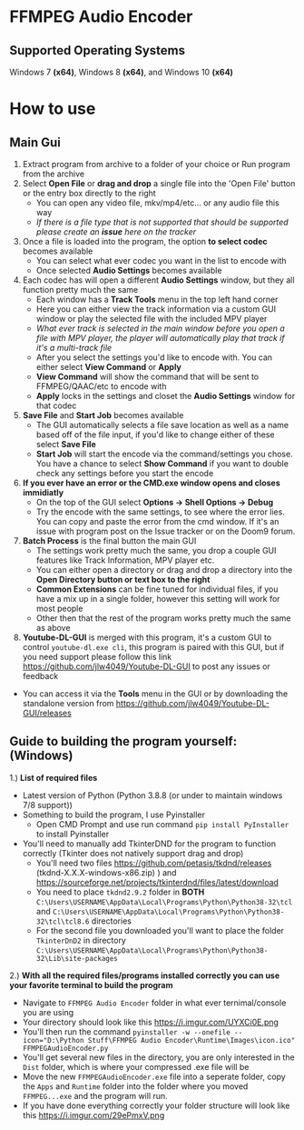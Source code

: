 # FFMPEG Audio Encoder # 

## Supported Operating Systems ##
Windows 7 **(x64)**, Windows 8 **(x64)**, and Windows 10 **(x64)**

# How to use #
## Main Gui ##
1. Extract program from archive to a folder of your choice or Run program from the archive
2. Select **Open File** or **drag and drop** a single file into the 'Open File' button or the entry box directly to the right
   - You can open any video file, mkv/mp4/etc... or any audio file this way
   - *If there is a file type that is not supported that should be supported please create an **issue** here on the tracker*
3. Once a file is loaded into the program, the option **to select codec** becomes available
   - You can select what ever codec you want in the list to encode with
   - Once selected **Audio Settings** becomes available
4. Each codec has will open a different **Audio Settings** window, but they all function pretty much the same
   - Each window has a **Track Tools** menu in the top left hand corner
   - Here you can either view the track information via a custom GUI window or play the selected file with the included MPV player
   - *What ever track is selected in the main window before you open a file with MPV player, the player will automatically play that track if it's a multi-track file*
   - After you select the settings you'd like to encode with. You can either select **View Command** or **Apply**
   - **View Command** will show the command that will be sent to FFMPEG/QAAC/etc to encode with
   - **Apply** locks in the settings and closet the **Audio Settings** window for that codec
5. **Save File** and **Start Job** becomes available
   - The GUI automatically selects a file save location as well as a name based off of the file input, if you'd like to change either of these select **Save File**
   - **Start Job** will start the encode via the command/settings you chose. You have a chance to select **Show Command** if you want to double check any settings before you start the encode
6. **If you ever have an error or the CMD.exe window opens and closes immidiatly**
   - On the top of the GUI select **Options -> Shell Options -> Debug** 
   - Try the encode with the same settings, to see where the error lies. You can copy and paste the error from the cmd window. If it's an issue with program post on the Issue tracker or on the Doom9 forum.
7. **Batch Process** is the final button the main GUI
   - The settings work pretty much the same, you drop a couple GUI features like Track Information, MPV player etc.
   - You can either open a directory or drag and drop a directory into the **Open Directory button or text box to the right**
   - **Common Extensions** can be fine tuned for individual files, if you have a mix up in a single folder, however this setting will work for most people
   - Other then that the rest of the program works pretty much the same as above
 8. **Youtube-DL-GUI** is merged with this program, it's a custom GUI to control `youtube-dl.exe cli`, this program is paired with this GUI, but if you need support please follow this link https://github.com/jlw4049/Youtube-DL-GUI to post any issues or feedback
   - You can access it via the **Tools** menu in the GUI or by downloading the standalone version from https://github.com/jlw4049/Youtube-DL-GUI/releases

## Guide to building the program yourself: (Windows)
1.) **List of required files**
- Latest version of Python (Python 3.8.8 (or under to maintain windows 7/8 support))
- Something to build the program, I use Pyinstaller
  - Open CMD Prompt and use run command `pip install PyInstaller` to install Pyinstaller
- You'll need to manually add TkinterDND for the program to function correctly (Tkinter does not natively support drag and drop)
  - You'll need two files https://github.com/petasis/tkdnd/releases (tkdnd-X.X.X-windows-x86.zip)
) and https://sourceforge.net/projects/tkinterdnd/files/latest/download
  - You need to place `tkdnd2.9.2` folder in **BOTH** `C:\Users\USERNAME\AppData\Local\Programs\Python\Python38-32\tcl` and `C:\Users\USERNAME\AppData\Local\Programs\Python\Python38-32\tcl\tcl8.6` directories
  - For the second file you downloaded you'll want to place the folder `TkinterDnD2` in directory `C:\Users\USERNAME\AppData\Local\Programs\Python\Python38-32\Lib\site-packages`

2.) **With all the required files/programs installed correctly you can use your favorite terminal to build the program**
  - Navigate to `FFMPEG Audio Encoder` folder in what ever ternimal/console you are using
  - Your directory should look like this
  https://i.imgur.com/UYXCi0E.png
  - You'll then run the command `pyinstaller -w --onefile --icon="D:\Python Stuff\FFMPEG Audio Encoder\Runtime\Images\icon.ico" FFMPEGAudioEncoder.py`
  - You'll get several new files in the directory, you are only interested in the `Dist` folder, which is where your compressed .exe file will be
  - Move the new `FFMPEGAudioEncoder.exe` file into a seperate folder, copy the `Apps` and `Runtime` folder into the folder where you moved `FFMPEG...exe` and the program will run. 
  - If you have done everything correctly your folder structure will look like this https://i.imgur.com/29ePmxV.png

